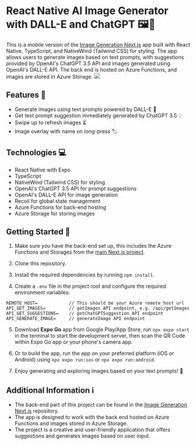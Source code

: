# React Native AI Image Generator with DALL-E and ChatGPT  🖼️📱

This is a mobile version of the [Image Generation Next.js](https://github.com/kelvinthh/Image-Generation-Next.js) app built with React Native, TypeScript, and NativeWind (Tailwind CSS) for styling. The app allows users to generate images based on text prompts, with suggestions provided by OpenAI's ChatGPT 3.5 API and images generated using OpenAI's DALL-E API. The back end is hosted on Azure Functions, and images are stored in Azure Storage.
![](https://i.imgur.com/NZdLcXf.png)

## Features 🌟

- Generate images using text prompts powered by DALL-E 🎨
- Get text prompt suggestion immediately generated by ChatGPT 3.5 💡
- Swipe up to refresh images ⏳
- Image overlay with name on long-press 🏷️

## Technologies 💻

- React Native with Expo
- TypeScript
- NativeWind (Tailwind CSS) for styling
- OpenAI's ChatGPT 3.5 API for prompt suggestions
- OpenAI's DALL-E API for image generation
- Recoil for global state management
- Azure Functions for back-end hosting
- Azure Storage for storing images

## Getting Started 🚀

1. Make sure you have the back-end set up, this includes the Azure Functions and Storages from the [main Next.js project](https://github.com/kelvinthh/Image-Generation-Next.js).

2. Clone this repository.

3. Install the required dependencies by running `npm install`.

4. Create a `.env` file in the project root and configure the required environment variables:
```
REMOTE_HOST=            // This should be your Azure remote host url
API_GET_IMAGES=         // getImages API endpoint, e.g. /api/getImages
API_GET_SUGGESTIONS=    // getChatGPTSuggestion API endpoint
API_GENERATE_IMAGE=     // generateImage API endpoint
```
5. Download **Expo Go** app from Google Play/App Store, run `npx expo start` in the terminal to start the development server,  then scan the QR Code within Expo Go app or your phone's camera app.

6. Or to build the app, run the app on your preferred platform (iOS or Android) using `npx expo run:ios` or `npx expo run:android`.

7. Enjoy generating and exploring images based on your text prompts! 🌈

## Additional Information ℹ️

- The back-end part of this project can be found in the [Image Generation Next.js](https://github.com/kelvinthh/Image-Generation-Next.js) repository.
- The app is designed to work with the back end hosted on Azure Functions and images stored in Azure Storage.
- The project is a creative and user-friendly application that offers suggestions and generates images based on user input.
